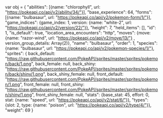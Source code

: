 var obj = { 
  "abilities": [{name: "chlorophyll", url: "https://pokeapi.co/api/v2/ability/34/"}],
  "base_experience": 64,
  "forms": [{name: "bulbasaur", url: "https://pokeapi.co/api/v2/pokemon-form/1/"}],
 "game_indices": {game_index: 1, version: {name: "white-2", url: "https://pokeapi.co/api/v2/version/22/"}},
 "height": 7,
 "held_items": [],
 "id": 1,
 "is_default": true,
 "location_area_encounters": "http",
 "moves": {move: {name: "razor-wind", url: "https://pokeapi.co/api/v2/move/13/"}
 , version_group_details: Array(2)},
 "name": "bulbasaur",
  "order":  1,
  "species": {name: "bulbasaur", url: "https://pokeapi.co/api/v2/pokemon-species/1/"},
  "sprites": {
  back_default: "https://raw.githubusercontent.com/PokeAPI/sprites/master/sprites/pokemon/back/1.png",
  back_female: null,
  back_shiny: "https://raw.githubusercontent.com/PokeAPI/sprites/master/sprites/pokemon/back/shiny/1.png",
  back_shiny_female: null,
  front_default: "https://raw.githubusercontent.com/PokeAPI/sprites/master/sprites/pokemon/1.png",
  front_female: null,
  front_shiny: "https://raw.githubusercontent.com/PokeAPI/sprites/master/sprites/pokemon/shiny/1.png",
  front_shiny_female: null,
  "stats": {base_stat: 45, effort: 0, stat: {name: "speed", url: "https://pokeapi.co/api/v2/stat/6/"}},
  "types": {slot: 2, type: {name: "poison", url: "https://pokeapi.co/api/v2/type/4/"}},
  "weight": 69
}